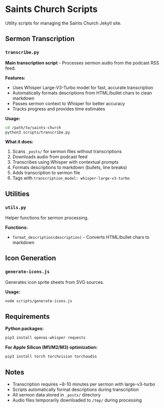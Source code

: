 # Saints Church Scripts

Utility scripts for managing the Saints Church Jekyll site.

## Sermon Transcription

### `transcribe.py`
**Main transcription script** - Processes sermon audio from the podcast RSS feed.

**Features:**
- Uses Whisper Large-V3-Turbo model for fast, accurate transcription
- Automatically formats descriptions from HTML/bullet chars to clean markdown
- Passes sermon context to Whisper for better accuracy
- Tracks progress and provides time estimates

**Usage:**
```bash
cd /path/to/saints-church
python3 scripts/transcribe.py
```

**What it does:**
1. Scans `_posts/` for sermon files without transcriptions
2. Downloads audio from podcast feed
3. Transcribes using Whisper with contextual prompts
4. Formats descriptions to markdown (bullets, line breaks)
5. Adds transcription to sermon file
6. Tags with `transcription_model: whisper-large-v3-turbo`

## Utilities

### `utils.py`
Helper functions for sermon processing.

**Functions:**
- `format_description(description)` - Converts HTML/bullet chars to markdown

## Icon Generation

### `generate-icons.js`
Generates icon sprite sheets from SVG sources.

**Usage:**
```bash
node scripts/generate-icons.js
```

## Requirements

**Python packages:**
```bash
pip3 install openai-whisper requests
```

**For Apple Silicon (M1/M2/M3) optimization:**
```bash
pip3 install torch torchvision torchaudio
```

## Notes

- Transcription requires ~8-10 minutes per sermon with large-v3-turbo
- Scripts automatically format descriptions during transcription
- All sermon data stored in `_posts/` directory
- Audio files temporarily downloaded to `/tmp/` during processing
